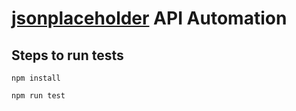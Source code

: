 # [jsonplaceholder](https://jsonplaceholder.typicode.com/) API Automation

## Steps to run tests
`npm install`

`npm run test`